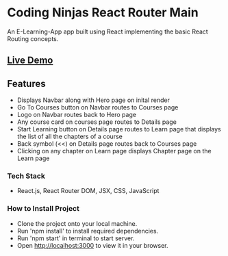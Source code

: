# Coding Ninjas React Router Main

An E-Learning-App app built using React implementing the basic React Routing concepts.

## [Live Demo](https://priyanka-agrawal2022.github.io/E-Learning-App)

## Features

- Displays Navbar along with Hero page on inital render
- Go To Courses button on Navbar routes to Courses page
- Logo on Navbar routes back to Hero page
- Any course card on courses page routes to Details page
- Start Learning button on Details page routes to Learn page that displays the list of all the chapters of a course
- Back symbol (<<) on Details page routes back to Courses page
- Clicking on any chapter on Learn page displays Chapter page on the Learn page

### Tech Stack
- React.js, React Router DOM, JSX, CSS, JavaScript

### How to Install Project

- Clone the project onto your local machine.
- Run 'npm install' to install required dependencies.
- Run 'npm start' in terminal to start server.
- Open [http://localhost:3000](http://localhost:3000) to view it in your browser.